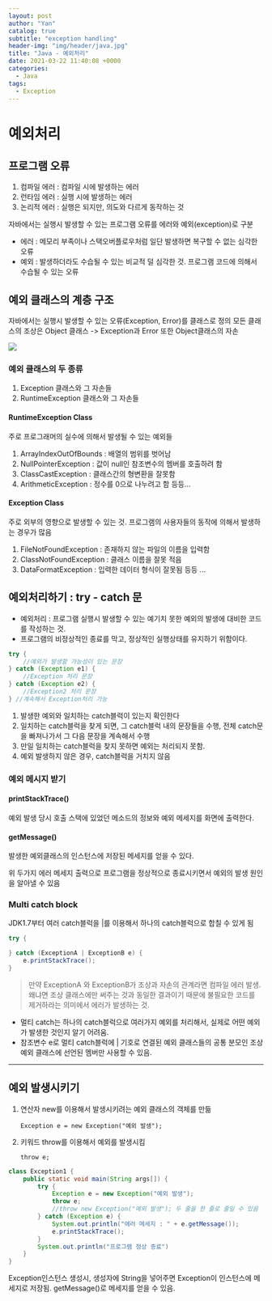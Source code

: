 ```yaml
---
layout: post
author: "Yan"
catalog: true
subtitle: "exception handling"
header-img: "img/header/java.jpg"
title: "Java - 예외처리"
date: 2021-03-22 11:40:08 +0000
categories:
  - Java
tags:
  - Exception
---
```


# 예외처리

## 프로그램 오류

1. 컴파일 에러 : 컴파일 시에 발생하는 에러
2. 런타임 에러 : 실행 시에 발생하는 에러
3. 논리적 에러 : 실행은 되지만, 의도와 다르게 동작하는 것

자바에서는 실행시 발생할 수 있는 프로그램 오류를 에러와 예외(exception)로 구분

- 에러 : 메모리 부족이나 스택오버플로우처럼 일단 발생하면 복구할 수 없는 심각한 오류
- 예외 : 발생하더라도 수습될 수 있는 비교적 덜 심각한 것. 프로그램 코드에 의해서 수습될 수 있는 오류

## 예외 클래스의 계층 구조

자바에서는 실행시 발생할 수 있는 오류(Exception, Error)를 클래스로 정의
모든 클래스의 조상은 Object 클래스 -> Exception과 Error 또한 Object클래스의 자손

![](https://img1.daumcdn.net/thumb/R800x0/?scode=mtistory2&fname=https%3A%2F%2Ft1.daumcdn.net%2Fcfile%2Ftistory%2F21476F3E577E91080E)

### 예외 클래스의 두 종류

1. Exception 클래스와 그 자손들
2. RuntimeException 클래스와 그 자손들

#### RuntimeException Class

주로 프로그래머의 실수에 의해서 발생될 수 있는 예외들

1. ArrayIndexOutOfBounds : 배열의 범위를 벗어남
2. NullPointerException : 값이 null인 참조변수의 멤버를 호출하려 함
3. ClassCastException : 클래스간의 형변환을 잘못함
4. ArithmeticException : 정수를 0으로 나누려고 함
   등등...

#### Exception Class

주로 외부의 영향으로 발생할 수 있는 것. 프로그램의 사용자들의 동작에 의해서 발생하는 경우가 많음

1. FileNotFoundException : 존재하지 않는 파일의 이름을 입력함
2. ClassNotFoundException : 클래스 이름을 잘못 적음
3. DataFormatException : 입력한 데이터 형식이 잘못됨
   등등 ...

## 예외처리하기 : try - catch 문

- 예외처리 : 프로그램 실행시 발생할 수 있는 예기치 못한 예외의 발생에 대비한 코드를 작성하는 것.
- 프로그램의 비정상적인 종료를 막고, 정상적인 실행상태를 유지하기 위함이다.

```java
try {
    //예외가 발생할 가능성이 있는 문장
} catch (Exception e1) {
    //Exception 처리 문장
} catch (Exception e2) {
    //Exception2 처리 문장
} //계속해서 Exception처리 가능
```

1. 발생한 예외와 일치하는 catch블럭이 있는지 확인한다
2. 일치하는 catch블럭을 찾게 되면, 그 catch블럭 내의 문장들을 수행, 전체 catch문을 빠져나가서 그 다음 문장을 계속해서 수행
3. 만일 일치하는 catch블럭을 찾지 못하면 예외는 처리되지 못함.
4. 예외 발생하지 않은 경우, catch블럭을 거치지 않음

### 예외 메시지 받기

#### printStackTrace()

예외 발생 당시 호출 스택에 있었던 메소드의 정보와 예외 메세지를 화면에 출력한다.

#### getMessage()

발생한 예외클래스의 인스턴스에 저장된 메세지를 얻을 수 있다.

위 두가지 에러 메세지 출력으로 프로그램을 정상적으로 종료시키면서 예외의 발생 원인을 알아낼 수 있음

### Multi catch block

JDK1.7부터 여러 catch블럭을 |를 이용해서 하나의 catch블럭으로 합칠 수 있게 됨

```java
try {

} catch (ExceptionA | ExceptionB e) {
    e.printStackTrace();
}
```

> 만약 ExceptionA 와 ExceptionB가 조상과 자손의 관계라면 컴파일 에러 발생. 왜냐면 조상 클래스에만 써주는 것과 동일한 결과이기 때문에 불필요한 코드를 제거하라는 의미에서 에러가 발생하는 것.

- 멀티 catch는 하나의 catch블럭으로 여러가지 예외를 처리해서, 실제로 어떤 예외가 발생한 것인지 알기 어려움.
- 참조변수 e로 멀티 catch블럭에 | 기호로 연결된 예외 클래스들의 공통 분모인 조상 예외 클래스에 선언된 멤버만 사용할 수 있음.

---

## 예외 발생시키기

1. 연산자 new를 이용해서 발생시키려는 예외 클래스의 객체를 만듦

   `Exception e = new Exception("예외 발생");`

2. 키워드 throw를 이용해서 예외를 발생시킴

   `throw e;`

```java
class Exception1 {
    public static void main(String args[]) {
        try {
            Exception e = new Exception("예외 발생");
            throw e;
            //throw new Exception("예외 발생"); 두 줄을 한 줄로 줄일 수 있음
        } catch (Exception e) {
            System.out.println("에러 메세지 : " + e.getMessage());
            e.printStackTrace();
        }
        System.out.println("프로그램 정상 종료")
    }
}
```

Exception인스턴스 생성시, 생성자에 String을 넣어주면 Exception이 인스턴스에 메세지로 저장됨. getMessage()로 메세지를 얻을 수 있음.
